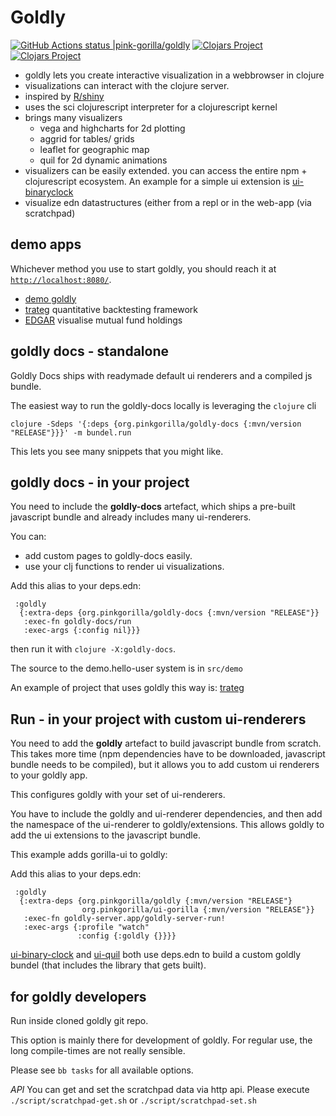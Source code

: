 # Goldly 
[![GitHub Actions status |pink-gorilla/goldly](https://github.com/pink-gorilla/goldly/workflows/CI/badge.svg)](https://github.com/pink-gorilla/goldly/actions?workflow=CI)
[![Clojars Project](https://img.shields.io/clojars/v/org.pinkgorilla/goldly.svg)](https://clojars.org/org.pinkgorilla/goldly)
[![Clojars Project](https://img.shields.io/clojars/v/org.pinkgorilla/goldly-docs.svg)](https://clojars.org/org.pinkgorilla/goldly-docs)

- goldly lets you create interactive visualization in a webbrowser in clojure
- visualizations can interact with the clojure server.
- inspired by [R/shiny](https://shiny.rstudio.com/)
- uses the sci clojurescript interpreter for a clojurescript kernel
- brings many visualizers 
  - vega and highcharts for 2d plotting
  - aggrid for tables/ grids
  - leaflet for geographic map
  - quil for 2d dynamic animations
- visualizers can be easily extended. you can access the entire npm + clojurescript ecosystem.
  An example for a simple ui extension is [ui-binaryclock](https://github.com/pink-gorilla/ui-binary-clock)
- visualize edn datastructures (either from a repl or in the web-app (via scratchpad) 

## demo apps

Whichever method you use to start goldly, you should reach it at [`http://localhost:8080/`](http://localhost:8080/).

- [demo goldly](https://github.com/pink-gorilla/demo-goldly)
- [trateg](https://github.com/clojure-quant/trateg) quantitative backtesting framework
- [EDGAR](https://github.com/clojure-quant/edgar) visualise mutual fund holdings


## goldly docs - standalone 

Goldly Docs ships with readymade default ui renderers and a compiled js bundle.

The easiest way to run the goldly-docs locally is leveraging the `clojure` cli

```
clojure -Sdeps '{:deps {org.pinkgorilla/goldly-docs {:mvn/version "RELEASE"}}}' -m bundel.run
```

This lets you see many snippets that you might like.

## goldly docs - in your project 

You need to include the **goldly-docs** artefact, which ships a pre-built javascript 
bundle and already includes many ui-renderers. 

You can:
- add custom pages to goldly-docs easily.
- use your clj functions to render ui visualizations.

Add this alias to your deps.edn:
```
 :goldly
  {:extra-deps {org.pinkgorilla/goldly-docs {:mvn/version "RELEASE"}}
   :exec-fn goldly-docs/run
   :exec-args {:config nil}}}
```
then run it with `clojure -X:goldly-docs`.

The source to the demo.hello-user system is in `src/demo`

An example of project that uses goldly this way is: [trateg](https://github.com/clojure-quant/trateg)

## Run - in your  project **with custom ui-renderers**

You need to add the **goldly** artefact to build javascript bundle from scratch. 
This takes more time (npm dependencies have to be downloaded, javascript bundle needs to be compiled), 
but it allows you to add custom ui renderers to your goldly app.

This configures goldly with your set of ui-renderers.

You have to include the goldly and ui-renderer dependencies, and then add the
namespace of the ui-renderer to goldly/extensions. This allows goldly to 
add the ui extensions to the javascript bundle.

This example adds gorilla-ui to goldly:

Add this alias to your deps.edn:

```
 :goldly
  {:extra-deps {org.pinkgorilla/goldly {:mvn/version "RELEASE"}
                org.pinkgorilla/ui-gorilla {:mvn/version "RELEASE"}}
   :exec-fn goldly-server.app/goldly-server-run!
   :exec-args {:profile "watch"
               :config {:goldly {}}}}
```

[ui-binary-clock](https://github.com/pink-gorilla/ui-binary-clock) and
[ui-quil](https://github.com/pink-gorilla/ui-quil)
both use deps.edn to build a custom goldly bundel (that includes the library that gets built).


## for goldly developers 

Run inside cloned goldly git repo.

This option is mainly there for development of goldly. 
For regular use, the long compile-times are not really sensible.

Please see `bb tasks` for all available options. 

*API*
You can get and set the scratchpad data via http api.
Please execute `./script/scratchpad-get.sh` or `./script/scratchpad-set.sh`
